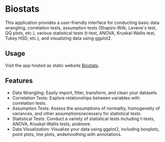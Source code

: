 # Biostats

This application provides a user-friendly interface for conducting basic data wrangling, correlation tests, assumption tests (Shapiro-Wilk, Levene's test, QQ plots, etc.), various statistical tests (t-test, ANOVA, Kruskal-Wallis test, Tukey HSD, etc.), and visualizing data using ggplot2.

## Usage

Visit the app hosted as static website [Biostats](https://complat.github.io/shinychem/).

## Features

- Data Wrangling: Easily import, filter, transform, and clean your datasets.
- Correlation Tests: Explore relationships between variables with correlation tests.
- Assumption Tests: Assess the assumptions of normality, homogeneity of variances, and other assumptionsnecessary 	  for statistical tests.
 - Statistical Tests: Conduct a variety of statistical tests including t-tests, ANOVA, Kruskal-Wallis tests,     andmore.
- Data Visualization: Visualize your data using ggplot2, including boxplots, point plots, line plots, andsmoothing  with annotations.



